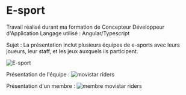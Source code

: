 # E-sport

Travail réalisé durant ma formation de Concepteur Développeur d'Application 
Langage utilisé : Angular/Typescript

Sujet : La présentation inclut plusieurs équipes de e-sports avec leurs joueurs, leur staff, et les jeux auxquels ils participent.

![E-sport](https://github.com/JonathanG-coder/E-sport/assets/159537523/39bf0d82-59dc-4773-a26d-18b8b7ee02ca)

Présentation de l'équipe : 
![movistar riders](https://github.com/JonathanG-coder/E-sport/assets/159537523/e4ae5f39-e114-4311-aea1-39fcd2b3c2b9)

Présentation d'un membre : 
![membre movistar riders](https://github.com/JonathanG-coder/E-sport/assets/159537523/c763ed89-34f5-4cff-bc6e-e49a788d33bb)


